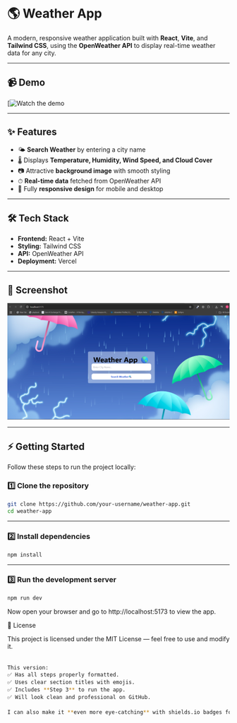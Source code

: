 # 🌎 Weather App

A modern, responsive weather application built with **React**, **Vite**, and **Tailwind CSS**, using the **OpenWeather API** to display real-time weather data for any city.

---

## 📹 Demo
[![Watch the demo](https://weather-app-three-beta-12.vercel.app)

---

## ✨ Features
- 🌤 **Search Weather** by entering a city name
- 🌡 Displays **Temperature, Humidity, Wind Speed, and Cloud Cover**
- 📷 Attractive **background image** with smooth styling
- ⏱ **Real-time data** fetched from OpenWeather API
- 📱 Fully **responsive design** for mobile and desktop

---

## 🛠️ Tech Stack
- **Frontend:** React + Vite
- **Styling:** Tailwind CSS
- **API:** OpenWeather API
- **Deployment:** Vercel

---

## 📸 Screenshot
[![Weather App Demo](public/Screenshot.png)](public/demo.mp4)

---

## ⚡ Getting Started

Follow these steps to run the project locally:


### 1️⃣ Clone the repository
```bash
git clone https://github.com/your-username/weather-app.git
cd weather-app 
 ```

---


### 2️⃣ Install dependencies
```bash
npm install
```
---




### 3️⃣ Run the development server
```bash
npm run dev
```

Now open your browser and go to http://localhost:5173 to view the app.


📄 License

This project is licensed under the MIT License — feel free to use and modify it.
```bash

This version:  
✅ Has all steps properly formatted.  
✅ Uses clear section titles with emojis.  
✅ Includes **Step 3** to run the app.  
✅ Will look clean and professional on GitHub.  

I can also make it **even more eye-catching** with shields.io badges for React, Vite, Tailwind, and API if you want.

```

